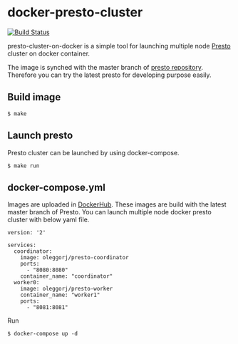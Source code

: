 # docker-presto-cluster 

[![Build Status](https://travis-ci.org/Oleggorj/presto-cluster-on-docker.svg?branch=master)](https://travis-ci.org/Oleggorj/presto-cluster-on-docker)

presto-cluster-on-docker is a simple tool for launching multiple node [Presto](https://prestodb.io/) cluster on docker container.

The image is synched with the master branch of [presto repository](https://github.com/prestodb/presto). Therefore you can try the latest presto for developing purpose easily.


## Build image

```
$ make
```

## Launch presto

Presto cluster can be launched by using docker-compose.

```
$ make run
```

## docker-compose.yml

Images are uploaded in [DockerHub](https://hub.docker.com/). These images are build with the latest master branch of Presto. You can launch multiple node docker presto cluster with below yaml file.

```
version: '2'

services:
  coordinator:
    image: oleggorj/presto-coordinator
    ports:
      - "8080:8080"
    container_name: "coordinator"
  worker0:
    image: oleggorj/presto-worker
    container_name: "worker1"
    ports:
      - "8081:8081"

```

Run

```
$ docker-compose up -d
```


